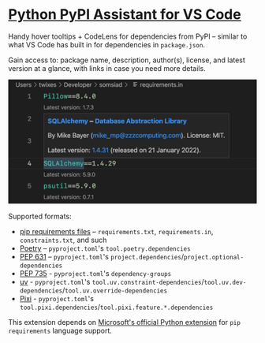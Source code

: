 # [Python PyPI Assistant for VS Code](https://marketplace.visualstudio.com/items?itemName=twixes.pypi-assistant)

Handy hover tooltips + CodeLens for dependencies from PyPI – similar to what VS Code has built in for dependencies in `package.json`.

Gain access to: package name, description, author(s), license, and latest version at a glance, with links in case you need more details.

![Extension preview](preview.png)

Supported formats:

-   [pip requirements files](https://pip.pypa.io/en/stable/user_guide/#requirements-files) – `requirements.txt`, `requirements.in`, `constraints.txt`, and such
-   [Poetry](https://python-poetry.org/docs/pyproject/#dependencies-and-dependency-groups) – `pyproject.toml`'s `tool.poetry.dependencies`
-   [PEP 631](https://peps.python.org/pep-0631/) – `pyproject.toml`'s `project.dependencies`/`project.optional-dependencies`
-   [PEP 735](https://peps.python.org/pep-0735/) - `pyproject.toml`'s `dependency-groups`
-   [uv](https://docs.astral.sh/uv/reference/settings/) - `pyproject.toml`'s `tool.uv.constraint-dependencies`/`tool.uv.dev-dependencies`/`tool.uv.override-dependencies`
-   [Pixi](https://pixi.sh/v0.25.0/advanced/pyproject_toml/) - `pyproject.toml`'s `tool.pixi.dependencies`/`tool.pixi.feature.*.dependencies`

This extension depends on [Microsoft's official Python extension](https://marketplace.visualstudio.com/items?itemName=ms-python.python) for `pip requirements` language support.
